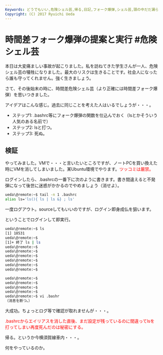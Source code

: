 ```yaml
---
Keywords: どうでもいい,危険シェル芸,帰る,日記,フォーク爆弾,シェル芸,頭の中だだ漏らし
Copyright: (C) 2017 Ryuichi Ueda
---
```


# 時間差フォーク爆弾の提案と実行 #危険シェル芸
本日は大変痛ましい事故が起こりました。私を訪ねてきた学生さんが一人、危険シェル芸の犠牲になりました。最大のリスクは生きることです。社会人になったら誰も守ってくれません。強く生きましょう。

さて、その後始末の時に、時間差危険シェル芸（より正確には時間差フォーク爆弾）を思いつきました。

アイデアはこんな感じ。過去に同じことを考えた人はいるでしょうが・・・。

<ul>
 <li>ステップ1: .bashrc等にフォーク爆弾の関数を仕込んでおく（lsとかそういう人気のある名前で）</li>
 <li>ステップ2: lsと打つ。</li>
 <li>ステップ3: 死ぬ。</li>
</ul>


<h2>検証</h2>

やってみました。VMで・・・と言いたいところですが、ノートPCを買い換えた時にVMを消してしまいました。某Ubuntu環境でやります。<span style="color:red">ツッコミは厳禁。</span>

ログインしたら、.bashrcの一番下に次のように書きます。書き間違えると不発弾になって後世に迷惑がかかるのでやめましょう（消せよ）。

```bash
ueda\@remote:~$ tail -n 1 .bashrc 
alias ls='ls(){ ls | ls &} ; ls'
```

一度ログアウト。sourceしてもいいのですが、ログイン即身成仏を狙います。

ということでログインして即実行。

```bash
ueda\@remote:~$ ls
[1] 18531
ueda\@remote:~$ 
[1]+ 終了 ls | ls
ueda\@remote:~$ 
ueda\@remote:~$ 
ueda\@remote:~$ 
ueda\@remote:~$ 
ueda\@remote:~$ 
ueda\@remote:~$ 

ueda\@remote:~$ 
ueda\@remote:~$ 
ueda\@remote:~$ 
ueda\@remote:~$ 
ueda\@remote:~$ vi .bashr
（消息を断つ。）
```

大成功。ちょっとログ等で確認が取れませんが・・・。

<span style="color:red">.bashrcからエイリアスを消した直後、まだ設定が残っているのに間違ってlsを打ってしまい再度死んだのは秘密にする。</span>


帰る。というか今横須賀線車内・・・。


何をやっているのか。

